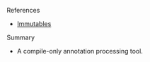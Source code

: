 References
- [Immutables](https://immutables.github.io/)

Summary
- A compile-only annotation processing tool.